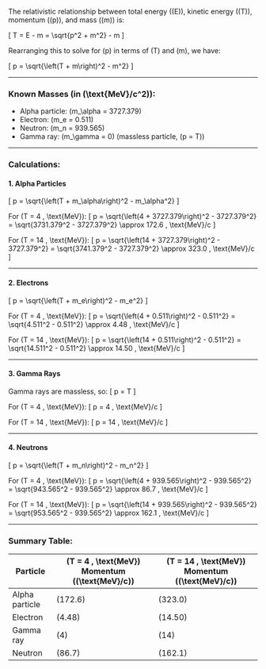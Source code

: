 The relativistic relationship between total energy (\(E\)), kinetic energy (\(T\)), momentum (\(p\)), and mass (\(m\)) is:

\[
T = E - m = \sqrt{p^2 + m^2} - m
\]

Rearranging this to solve for \(p\) in terms of \(T\) and \(m\), we have:

\[
p = \sqrt{\left(T + m\right)^2 - m^2}
\]

---

### Known Masses (in \(\text{MeV}/c^2\)):
- Alpha particle: \(m_\alpha = 3727.379\)
- Electron: \(m_e = 0.511\)
- Neutron: \(m_n = 939.565\)
- Gamma ray: \(m_\gamma = 0\) (massless particle, \(p = T\))

---

### Calculations:

#### **1. Alpha Particles**
\[
p = \sqrt{\left(T + m_\alpha\right)^2 - m_\alpha^2}
\]

For \(T = 4 \, \text{MeV}\):
\[
p = \sqrt{\left(4 + 3727.379\right)^2 - 3727.379^2} = \sqrt{3731.379^2 - 3727.379^2} \approx 172.6 \, \text{MeV}/c
\]

For \(T = 14 \, \text{MeV}\):
\[
p = \sqrt{\left(14 + 3727.379\right)^2 - 3727.379^2} = \sqrt{3741.379^2 - 3727.379^2} \approx 323.0 \, \text{MeV}/c
\]

---

#### **2. Electrons**
\[
p = \sqrt{\left(T + m_e\right)^2 - m_e^2}
\]

For \(T = 4 \, \text{MeV}\):
\[
p = \sqrt{\left(4 + 0.511\right)^2 - 0.511^2} = \sqrt{4.511^2 - 0.511^2} \approx 4.48 \, \text{MeV}/c
\]

For \(T = 14 \, \text{MeV}\):
\[
p = \sqrt{\left(14 + 0.511\right)^2 - 0.511^2} = \sqrt{14.511^2 - 0.511^2} \approx 14.50 \, \text{MeV}/c
\]

---

#### **3. Gamma Rays**
Gamma rays are massless, so:
\[
p = T
\]

For \(T = 4 \, \text{MeV}\):
\[
p = 4 \, \text{MeV}/c
\]

For \(T = 14 \, \text{MeV}\):
\[
p = 14 \, \text{MeV}/c
\]

---

#### **4. Neutrons**
\[
p = \sqrt{\left(T + m_n\right)^2 - m_n^2}
\]

For \(T = 4 \, \text{MeV}\):
\[
p = \sqrt{\left(4 + 939.565\right)^2 - 939.565^2} = \sqrt{943.565^2 - 939.565^2} \approx 86.7 \, \text{MeV}/c
\]

For \(T = 14 \, \text{MeV}\):
\[
p = \sqrt{\left(14 + 939.565\right)^2 - 939.565^2} = \sqrt{953.565^2 - 939.565^2} \approx 162.1 \, \text{MeV}/c
\]

---

### Summary Table:

| Particle      | \(T = 4 \, \text{MeV}\) Momentum (\(\text{MeV}/c\)) | \(T = 14 \, \text{MeV}\) Momentum (\(\text{MeV}/c\)) |
|---------------|----------------------------------------------------|-----------------------------------------------------|
| Alpha particle| \(172.6\)                                          | \(323.0\)                                          |
| Electron      | \(4.48\)                                           | \(14.50\)                                          |
| Gamma ray     | \(4\)                                              | \(14\)                                             |
| Neutron       | \(86.7\)                                           | \(162.1\)                                          |